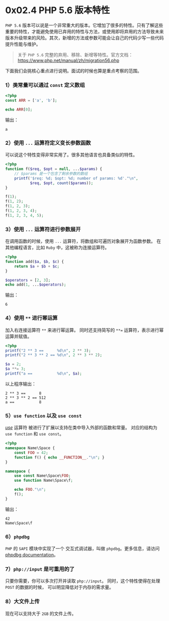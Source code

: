 # 0x02.4 PHP 5.6 版本特性

`PHP 5.6` 版本可以说是一个非常重大的版本。它增加了很多的特性。只有了解这些重要的特性，才能避免使用已弃用的特性与方法，或使用即将弃用的方法导致未来版本升级带来的风险。其次，新增的方法或参数可能会让自己的代码少写一些代码提升性能与维护。

> 关于 `PHP 5.6` 完整的弃用、移除、新增等特性。官方文档：https://www.php.net/manual/zh/migration56.php

下面我们会挑核心重点进行说明。面试的时候也算是重点考察的范围。



### 1）类常量可以通过 `const` 定义数组

```php
<?php
const ARR = ['a', 'b'];

echo ARR[0];
```

输出：

```
a
```



### 2）使用 `...` 运算符定义变长参数函数

可以说这个特性变得非常实用了。很多其他语言也具备类似的特性。

```php
<?php
function f($req, $opt = null, ...$params) {
    // $params 是一个包含了剩余参数的数组
    printf('$req: %d; $opt: %d; number of params: %d'."\n",
           $req, $opt, count($params));
}

f(1);
f(1, 2);
f(1, 2, 3);
f(1, 2, 3, 4);
f(1, 2, 3, 4, 5);
```



### 3）使用 `...`  运算符进行参数展开

在调用函数的时候，使用 `...` 运算符，将数组和可遍历对象展开为函数参数。 在其他编程语言，比如 `Ruby` 中，这被称为连接运算符。

```php
<?php
function add($a, $b, $c) {
    return $a + $b + $c;
}

$operators = [2, 3];
echo add(1, ...$operators);
```

输出：

```
6
```



### 4）使用 `**` 进行幂运算

加入右连接运算符 `**` 来进行幂运算。 同时还支持简写的 `**=` 运算符，表示进行幂运算并赋值。

```php
<?php
printf("2 ** 3 ==      %d\n", 2 ** 3);
printf("2 ** 3 ** 2 == %d\n", 2 ** 3 ** 2);

$a = 2;
$a **= 3;
printf("a ==           %d\n", $a);
```

以上程序输出：

```
2 ** 3 ==      8
2 ** 3 ** 2 == 512
a ==           8
```



### 5）`use function` 以及 `use const`

[*use*](https://www.php.net/manual/zh/language.namespaces.importing.php) 运算符 被进行了扩展以支持在类中导入外部的函数和常量。 对应的结构为 `use function` 和 `use const`。

```php
<?php
namespace Name\Space {
    const FOO = 42;
    function f() { echo __FUNCTION__."\n"; }
}

namespace {
    use const Name\Space\FOO;
    use function Name\Space\f;

    echo FOO."\n";
    f();
}
```

输出：

```
42
Name\Space\f
```



### 6）`phpdbg`

`PHP` 的 `SAPI` 模块中实现了一个 交互式调试器，叫做 `phpdbg`。更多信息，请访问 [phpdbg documentation](https://www.php.net/manual/zh/book.phpdbg.php)。



### 7）`php://input` 是可重用的了

只要你需要，你可以多次打开并读取 `php://input`。 同时，这个特性使得在处理 `POST` 的数据的时候， 可以明显降低对于内存的需求量。



### 8）大文件上传

现在可以支持大于 `2GB` 的文件上传。

